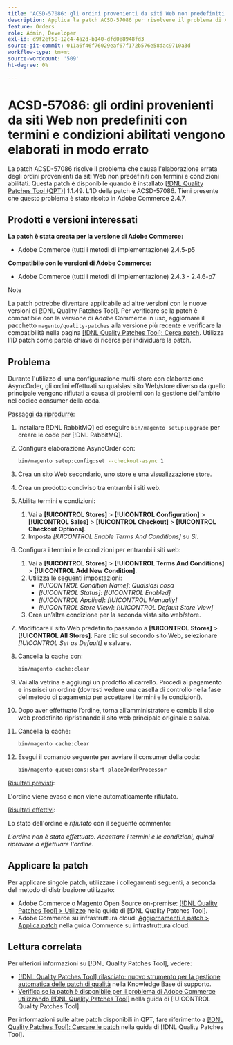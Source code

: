 ```yaml
---
title: 'ACSD-57086: gli ordini provenienti da siti Web non predefiniti con termini e condizioni abilitati vengono elaborati in modo errato'
description: Applica la patch ACSD-57086 per risolvere il problema di Adobe Commerce, a causa del quale gli ordini provenienti da siti Web non predefiniti con termini e condizioni abilitati non vengono elaborati correttamente.
feature: Orders
role: Admin, Developer
exl-id: d9f2ef50-12c4-4a2d-b140-dfd0e8948fd3
source-git-commit: 011a6f46f76029eaf67f172b576e58dac9710a3d
workflow-type: tm+mt
source-wordcount: '509'
ht-degree: 0%

---
```


# ACSD-57086: gli ordini provenienti da siti Web non predefiniti con termini e condizioni abilitati vengono elaborati in modo errato

La patch ACSD-57086 risolve il problema che causa l&#39;elaborazione errata degli ordini provenienti da siti Web non predefiniti con termini e condizioni abilitati. Questa patch è disponibile quando è installato [[!DNL Quality Patches Tool (QPT)]](https://experienceleague.adobe.com/en/docs/commerce-operations/tools/quality-patches-tool/quality-patches-tool-to-self-serve-quality-patches) 1.1.49. L’ID della patch è ACSD-57086. Tieni presente che questo problema è stato risolto in Adobe Commerce 2.4.7.

## Prodotti e versioni interessati

**La patch è stata creata per la versione di Adobe Commerce:**

* Adobe Commerce (tutti i metodi di implementazione) 2.4.5-p5

**Compatibile con le versioni di Adobe Commerce:**

* Adobe Commerce (tutti i metodi di implementazione) 2.4.3 - 2.4.6-p7

>[!NOTE]
>
>La patch potrebbe diventare applicabile ad altre versioni con le nuove versioni di [!DNL Quality Patches Tool]. Per verificare se la patch è compatibile con la versione di Adobe Commerce in uso, aggiornare il pacchetto `magento/quality-patches` alla versione più recente e verificare la compatibilità nella pagina [[!DNL Quality Patches Tool]: Cerca patch](https://experienceleague.adobe.com/tools/commerce-quality-patches/index.html). Utilizza l’ID patch come parola chiave di ricerca per individuare la patch.

## Problema

Durante l&#39;utilizzo di una configurazione multi-store con elaborazione AsyncOrder, gli ordini effettuati su qualsiasi sito Web/store diverso da quello principale vengono rifiutati a causa di problemi con la gestione dell&#39;ambito nel codice consumer della coda.

<u>Passaggi da riprodurre</u>:

1. Installare [!DNL RabbitMQ] ed eseguire `bin/magento setup:upgrade` per creare le code per [!DNL RabbitMQ].
1. Configura elaborazione AsyncOrder con:

   ```bash
   bin/magento setup:config:set --checkout-async 1
   ```

1. Crea un sito Web secondario, uno store e una visualizzazione store.
1. Crea un prodotto condiviso tra entrambi i siti web.
1. Abilita termini e condizioni:
   1. Vai a **[!UICONTROL Stores]** > **[!UICONTROL Configuration]** > **[!UICONTROL Sales]** > **[!UICONTROL Checkout]** > **[!UICONTROL Checkout Options]**.
   1. Imposta *[!UICONTROL Enable Terms And Conditions]* su *Sì*.
1. Configura i termini e le condizioni per entrambi i siti web:
   1. Vai a **[!UICONTROL Stores]** > **[!UICONTROL Terms And Conditions]** > **[!UICONTROL Add New Condition]**.
   1. Utilizza le seguenti impostazioni:
      * *[!UICONTROL Condition Name]*: *Qualsiasi cosa*
      * *[!UICONTROL Status]*: *[!UICONTROL Enabled]*
      * *[!UICONTROL Applied]*: *[!UICONTROL Manually]*
      * *[!UICONTROL Store View]*: *[!UICONTROL Default Store View]*
   1. Crea un’altra condizione per la seconda vista sito web/store.
1. Modificare il sito Web predefinito passando a **[!UICONTROL Stores]** > **[!UICONTROL All Stores]**. Fare clic sul secondo sito Web, selezionare *[!UICONTROL Set as Default]* e salvare.
1. Cancella la cache con:

   ```bash
   bin/magento cache:clear
   ```

1. Vai alla vetrina e aggiungi un prodotto al carrello. Procedi al pagamento e inserisci un ordine (dovresti vedere una casella di controllo nella fase del metodo di pagamento per accettare i termini e le condizioni).
1. Dopo aver effettuato l’ordine, torna all’amministratore e cambia il sito web predefinito ripristinando il sito web principale originale e salva.
1. Cancella la cache:

   ```bash
   bin/magento cache:clear
   ```

1. Esegui il comando seguente per avviare il consumer della coda:

   ```bash
   bin/magento queue:cons:start placeOrderProcessor
   ```

<u>Risultati previsti</u>:

L&#39;ordine viene evaso e non viene automaticamente rifiutato.

<u>Risultati effettivi</u>:

Lo stato dell&#39;ordine è *rifiutato* con il seguente commento:

*L&#39;ordine non è stato effettuato. Accettare i termini e le condizioni, quindi riprovare a effettuare l&#39;ordine.*

## Applicare la patch

Per applicare singole patch, utilizzare i collegamenti seguenti, a seconda del metodo di distribuzione utilizzato:

* Adobe Commerce o Magento Open Source on-premise: [[!DNL Quality Patches Tool] > Utilizzo](/help/tools/quality-patches-tool/usage.md) nella guida di [!DNL Quality Patches Tool].
* Adobe Commerce su infrastruttura cloud: [Aggiornamenti e patch > Applica patch](https://experienceleague.adobe.com/docs/commerce-cloud-service/user-guide/develop/upgrade/apply-patches.html) nella guida Commerce su infrastruttura cloud.

## Lettura correlata

Per ulteriori informazioni su [!DNL Quality Patches Tool], vedere:

* [[!DNL Quality Patches Tool] rilasciato: nuovo strumento per la gestione automatica delle patch di qualità](https://experienceleague.adobe.com/en/docs/commerce-operations/tools/quality-patches-tool/quality-patches-tool-to-self-serve-quality-patches) nella Knowledge Base di supporto.
* [Verifica se la patch è disponibile per il problema di Adobe Commerce utilizzando  [!DNL Quality Patches Tool]](/help/tools/quality-patches-tool/patches-available-in-qpt/check-patch-for-magento-issue-with-magento-quality-patches.md) nella guida di [!UICONTROL Quality Patches Tool].


Per informazioni sulle altre patch disponibili in QPT, fare riferimento a [[!DNL Quality Patches Tool]: Cercare le patch](https://experienceleague.adobe.com/tools/commerce-quality-patches/index.html) nella guida di [!DNL Quality Patches Tool].
